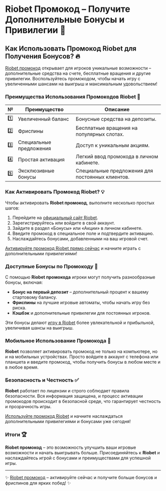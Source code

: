 # Riobet Промокод – Получите Дополнительные Бонусы и Привилегии 🎁

## Как Использовать Промокод Riobet для Получения Бонусов? 🔥

[Riobet промокод](https://brandplay.link/7xBLTPyj) открывает для игроков уникальные возможности – дополнительные средства на счете, бесплатные вращения и другие привилегии. Воспользуйтесь промокодом, чтобы начать игру с увеличенными шансами на выигрыш и максимальным удовольствием!

### Преимущества Использования Промокодов Riobet 🎯

| № | Преимущество | Описание |
|---|--------------|----------|
| 1️⃣ | Увеличенный баланс | Бонусные средства на депозиты. |
| 2️⃣ | Фриспины | Бесплатные вращения на популярных слотах. |
| 3️⃣ | Специальные предложения | Доступ к уникальным акциям. |
| 4️⃣ | Простая активация | Легкий ввод промокода в личном кабинете. |
| 5️⃣ | Эксклюзивные бонусы | Специальные предложения для постоянных клиентов. |

### Как Активировать Промокод Riobet? 💡

Чтобы активировать **Riobet промокод**, выполните несколько простых шагов:

1. Перейдите на [официальный сайт Riobet](https://brandplay.link/7xBLTPyj).
2. Зарегистрируйтесь или войдите в свой аккаунт.
3. Зайдите в раздел «Бонусы» или «Акции» в личном кабинете.
4. Введите промокод в специальное поле и подтвердите активацию.
5. Наслаждайтесь бонусами, добавленными на ваш игровой счет.

[Активируйте промокод Riobet прямо сейчас](https://brandplay.link/7xBLTPyj) и начните играть с дополнительными привилегиями!

### Доступные Бонусы по Промокоду 🎁

С помощью **Riobet промокода** игроки могут получить разнообразные бонусы, включая:

- **Бонус на первый депозит** – дополнительный процент к вашему стартовому балансу.
- **Фриспины** на лучшие игровые автоматы, чтобы начать игру без риска.
- **Кэшбэк** и дополнительные привилегии для постоянных игроков.

Эти бонусы делают [игру в Riobet](https://brandplay.link/7xBLTPyj) более увлекательной и прибыльной, увеличивая шансы на выигрыш.

### Мобильное Использование Промокода 📱

**Riobet** позволяет активировать промокод не только на компьютере, но и на мобильных устройствах. Просто войдите в аккаунт с телефона или планшета и введите промокод, чтобы получить бонусы в любом месте и в любое время.

### Безопасность и Честность ✅

**Riobet** работает по лицензии и строго соблюдает правила безопасности. Вся информация защищена, и процесс активации промокодов происходит в безопасной среде, что гарантирует честность и прозрачность игры.

[Используйте промокод Riobet](https://brandplay.link/7xBLTPyj) и начните наслаждаться дополнительными привилегиями и бонусами уже сегодня!

### Итоги 🏆

**Riobet промокод** – это возможность улучшить ваши игровые возможности и начать выигрывать больше. Присоединяйтесь к **Riobet** и наслаждайтесь игрой с бонусами и преимуществами для успешной игры.

---

✨ [Riobet промокод](https://brandplay.link/7xBLTPyj) – активируйте сейчас и получите больше бонусов и фриспинов для ярких побед! ✨
